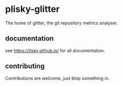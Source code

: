 # plisky-glitter
The home of glitter, the git repository metrics analyser.


## documentation

see <a href="https://itsey.github.io/" target="_blank">https://itsey.github.io/</a> for all documentation.

## contributing

Contributions are welcome, just blop something in.


